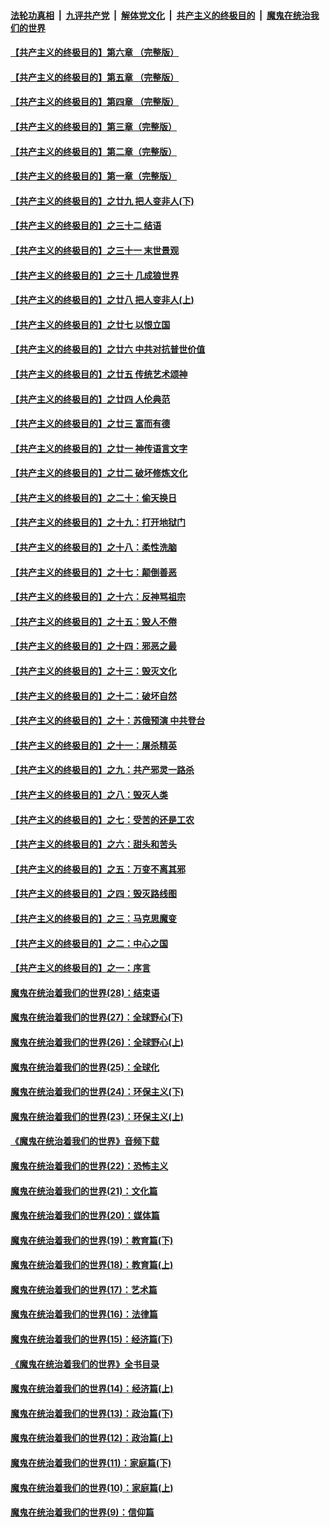 ####  [法轮功真相](../../../../basic/blob/master/README.md?t=02112326) &nbsp;|&nbsp; [九评共产党](../../../../9ping.md/blob/master/README.md?t=02112326) &nbsp;|&nbsp; [解体党文化](../../../../jtdwh.md/blob/master/README.md?t=02112326)  &nbsp;|&nbsp; [共产主义的终极目的](../../../../gczydzjmd.md/blob/master/README.md?t=02112326) &nbsp;|&nbsp; [魔鬼在统治我们的世界](../../../../mgztzwmdsj.md/blob/master/README.md?t=02112326) 

#### [【共产主义的终极目的】第六章 （完整版）](../pages/nsc422/n11428913.md?t=02112326) 

#### [【共产主义的终极目的】第五章 （完整版）](../pages/nsc422/n11428912.md?t=02112326) 

#### [【共产主义的终极目的】第四章 （完整版）](../pages/nsc422/n11428907.md?t=02112326) 

#### [【共产主义的终极目的】第三章（完整版）](../pages/nsc422/n11428848.md?t=02112326) 

#### [【共产主义的终极目的】第二章（完整版）](../pages/nsc422/n11428831.md?t=02112326) 

#### [【共产主义的终极目的】第一章（完整版）](../pages/nsc422/n11417651.md?t=02112326) 

#### [【共产主义的终极目的】之廿九 把人变非人(下)](../pages/nsc422/n11344140.md?t=02112326) 

#### [【共产主义的终极目的】之三十二 结语](../pages/nsc422/n11360535.md?t=02112326) 

#### [【共产主义的终极目的】之三十一 末世景观](../pages/nsc422/n11351129.md?t=02112326) 

#### [【共产主义的终极目的】之三十 几成狼世界](../pages/nsc422/n11348280.md?t=02112326) 

#### [【共产主义的终极目的】之廿八 把人变非人(上)](../pages/nsc422/n11340492.md?t=02112326) 

#### [【共产主义的终极目的】之廿七 以恨立国](../pages/nsc422/n11336944.md?t=02112326) 

#### [【共产主义的终极目的】之廿六 中共对抗普世价值](../pages/nsc422/n11324785.md?t=02112326) 

#### [【共产主义的终极目的】之廿五 传统艺术颂神](../pages/nsc422/n11296396.md?t=02112326) 

#### [【共产主义的终极目的】之廿四 人伦典范](../pages/nsc422/n11296397.md?t=02112326) 

#### [【共产主义的终极目的】之廿三 富而有德](../pages/nsc422/n11283598.md?t=02112326) 

#### [【共产主义的终极目的】之廿一 神传语言文字](../pages/nsc422/n11263265.md?t=02112326) 

#### [【共产主义的终极目的】之廿二 破坏修炼文化](../pages/nsc422/n11245728.md?t=02112326) 

#### [【共产主义的终极目的】之二十：偷天换日](../pages/nsc422/n11238846.md?t=02112326) 

#### [【共产主义的终极目的】之十九：打开地狱门](../pages/nsc422/n11206376.md?t=02112326) 

#### [【共产主义的终极目的】之十八：柔性洗脑](../pages/nsc422/n11199994.md?t=02112326) 

#### [【共产主义的终极目的】之十七：颠倒善恶](../pages/nsc422/n11179782.md?t=02112326) 

#### [【共产主义的终极目的】之十六：反神骂祖宗](../pages/nsc422/n11166798.md?t=02112326) 

#### [【共产主义的终极目的】之十五：毁人不倦](../pages/nsc422/n11166792.md?t=02112326) 

#### [【共产主义的终极目的】之十四：邪恶之最](../pages/nsc422/n11150249.md?t=02112326) 

#### [【共产主义的终极目的】之十三：毁灭文化](../pages/nsc422/n11135227.md?t=02112326) 

#### [【共产主义的终极目的】之十二：破坏自然](../pages/nsc422/n11135214.md?t=02112326) 

#### [【共产主义的终极目的】之十：苏俄预演 中共登台](../pages/nsc422/n11118424.md?t=02112326) 

#### [【共产主义的终极目的】之十一：屠杀精英](../pages/nsc422/n11118442.md?t=02112326) 

#### [【共产主义的终极目的】之九：共产邪灵一路杀](../pages/nsc422/n11114139.md?t=02112326) 

#### [【共产主义的终极目的】之八：毁灭人类](../pages/nsc422/n11108503.md?t=02112326) 

#### [【共产主义的终极目的】之七：受苦的还是工农](../pages/nsc422/n11101809.md?t=02112326) 

#### [【共产主义的终极目的】之六：甜头和苦头](../pages/nsc422/n11096971.md?t=02112326) 

#### [【共产主义的终极目的】之五：万变不离其邪](../pages/nsc422/n11091285.md?t=02112326) 

#### [【共产主义的终极目的】之四：毁灭路线图](../pages/nsc422/n11086284.md?t=02112326) 

#### [【共产主义的终极目的】之三：马克思魔变](../pages/nsc422/n11061941.md?t=02112326) 

#### [【共产主义的终极目的】之二：中心之国](../pages/nsc422/n11047728.md?t=02112326) 

#### [【共产主义的终极目的】之一：序言](../pages/nsc422/n11086077.md?t=02112326) 

#### [魔鬼在统治着我们的世界(28)：结束语](../pages/nsc422/n10936246.md?t=02112326) 

#### [魔鬼在统治着我们的世界(27)：全球野心(下)](../pages/nsc422/n10928319.md?t=02112326) 

#### [魔鬼在统治着我们的世界(26)：全球野心(上)](../pages/nsc422/n10900318.md?t=02112326) 

#### [魔鬼在统治着我们的世界(25)：全球化](../pages/nsc422/n10788205.md?t=02112326) 

#### [魔鬼在统治着我们的世界(24)：环保主义(下)](../pages/nsc422/n10695307.md?t=02112326) 

#### [魔鬼在统治着我们的世界(23)：环保主义(上)](../pages/nsc422/n10688613.md?t=02112326) 

#### [《魔鬼在统治着我们的世界》音频下载](../pages/nsc422/n10635553.md?t=02112326) 

#### [魔鬼在统治着我们的世界(22)：恐怖主义](../pages/nsc422/n10614727.md?t=02112326) 

#### [魔鬼在统治着我们的世界(21)：文化篇](../pages/nsc422/n10597706.md?t=02112326) 

#### [魔鬼在统治着我们的世界(20)：媒体篇](../pages/nsc422/n10586579.md?t=02112326) 

#### [魔鬼在统治着我们的世界(19)：教育篇(下)](../pages/nsc422/n10564808.md?t=02112326) 

#### [魔鬼在统治着我们的世界(18)：教育篇(上)](../pages/nsc422/n10526970.md?t=02112326) 

#### [魔鬼在统治着我们的世界(17)：艺术篇](../pages/nsc422/n10499093.md?t=02112326) 

#### [魔鬼在统治着我们的世界(16)：法律篇](../pages/nsc422/n10485969.md?t=02112326) 

#### [魔鬼在统治着我们的世界(15)：经济篇(下)](../pages/nsc422/n10469975.md?t=02112326) 

#### [《魔鬼在统治着我们的世界》全书目录](../pages/nsc422/n10464261.md?t=02112326) 

#### [魔鬼在统治着我们的世界(14)：经济篇(上)](../pages/nsc422/n10457370.md?t=02112326) 

#### [魔鬼在统治着我们的世界(13)：政治篇(下)](../pages/nsc422/n10448270.md?t=02112326) 

#### [魔鬼在统治着我们的世界(12)：政治篇(上)](../pages/nsc422/n10444576.md?t=02112326) 

#### [魔鬼在统治着我们的世界(11)：家庭篇(下)](../pages/nsc422/n10440961.md?t=02112326) 

#### [魔鬼在统治着我们的世界(10)：家庭篇(上)](../pages/nsc422/n10435448.md?t=02112326) 

#### [魔鬼在统治着我们的世界(9)：信仰篇](../pages/nsc422/n10432159.md?t=02112326) 

